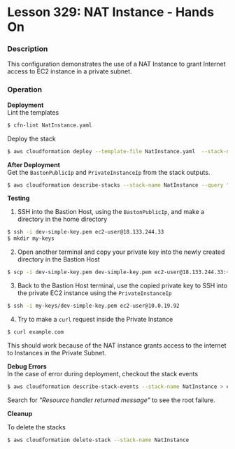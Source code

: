 # Lesson 329: NAT Instance - Hands On

### Description

This configuration demonstrates the use of a NAT Instance to grant Internet access to EC2 instance in a private subnet.

### Operation

**Deployment**  
Lint the templates

```bash
$ cfn-lint NatInstance.yaml
```

Deploy the stack

```bash
$ aws cloudformation deploy --template-file NatInstance.yaml  --stack-name NatInstance --parameter-overrides file://parameters.json
```

**After Deployment**  
Get the `BastonPublicIp` and `PrivateInstanceIp` from the stack outputs.

```bash
$ aws cloudformation describe-stacks --stack-name NatInstance --query "Stacks[0].Outputs" --no-cli-pager
```

**Testing**

1. SSH into the Bastion Host, using the `BastonPublicIp`, and make a directory in the home directory

```bash
$ ssh -i dev-simple-key.pem ec2-user@18.133.244.33
$ mkdir my-keys
```

2. Open another terminal and copy your private key into the newly created directory in the Bastion Host

```bash
$ scp -i dev-simple-key.pem dev-simple-key.pem ec2-user@18.133.244.33:~/my-keys/dev-simple-key.pem
```

3. Back to the Bastion Host terminal, use the copied private key to SSH into the private EC2 instance using the `PrivateInstanceIp`

```bash
$ ssh -i my-keys/dev-simple-key.pem ec2-user@10.0.19.92
```

4. Try to make a `curl` request inside the Private Instance

```bash
$ curl example.com
```

This should work because of the NAT instance grants access to the internet to Instances in the Private Subnet.

**Debug Errors**  
 In the case of error during deployment, checkout the stack events

```bash
$ aws cloudformation describe-stack-events --stack-name NatInstance > events.json
```

Search for _"Resource handler returned message"_ to see the root failure.

**Cleanup**

To delete the stacks

```bash
$ aws cloudformation delete-stack --stack-name NatInstance
```
